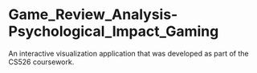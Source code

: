 # Game_Review_Analysis-Psychological_Impact_Gaming
An interactive visualization application that was developed as part of the CS526 coursework.
